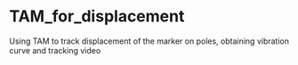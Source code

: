 # TAM_for_displacement
Using TAM to track displacement of the marker on poles, obtaining vibration curve and tracking video
